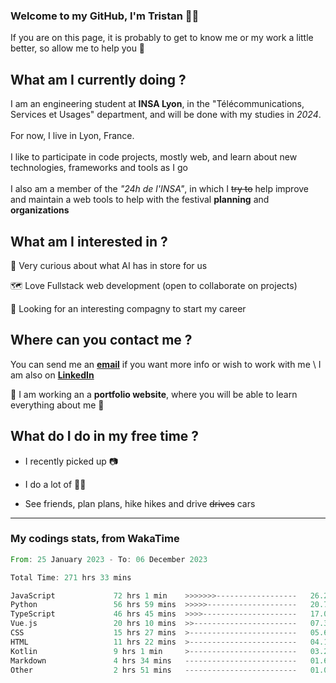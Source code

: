 ### Welcome to my GitHub, I'm Tristan 👨‍💻

If you are on this page, it is probably to get to know me or my work a little better, so allow me to help you 💁

## What am I currently doing ?

I am an engineering student at **INSA Lyon**, in the "Télécommunications, Services et Usages" department, and will be done with my studies in *2024*. \
\
For now, I live in Lyon, France. \
\
I like to participate in code projects, mostly web, and learn about new technologies, frameworks and tools as I go
\
\
I also am a member of the *"24h de l'INSA"*, in which I ~~try to~~  help improve and maintain a web tools to help with the festival **planning** and **organizations**

## What am I interested in ?
   
   🤖 Very curious about what AI has in store for us
   
   🗺️ Love Fullstack web development (open to collaborate on projects)

   🤔 Looking for an interesting compagny to start my career

## Where can you contact me ?

You can send me an **[email](mailto:tristan.dve@gmail.com)** if you want more info or wish to work with me \\
I am also on **[LinkedIn](https://www.linkedin.com/in/tristan-devin/)**

🚧 I am working an a **portfolio website**, where you will be able to learn everything about me 🚧

## What do I do in my free time ?

 - I recently picked up 📷
   
 - I do a lot of 🧗‍♂️
   
 - See friends, plan plans, hike hikes and drive ~~drives~~ cars

---
### My codings stats, from WakaTime

<!--START_SECTION:waka-->

```rust
From: 25 January 2023 - To: 06 December 2023

Total Time: 271 hrs 33 mins

JavaScript             72 hrs 1 min    >>>>>>>------------------   26.25 %
Python                 56 hrs 59 mins  >>>>>--------------------   20.77 %
TypeScript             46 hrs 45 mins  >>>>---------------------   17.04 %
Vue.js                 20 hrs 10 mins  >>-----------------------   07.35 %
CSS                    15 hrs 27 mins  >------------------------   05.64 %
HTML                   11 hrs 22 mins  >------------------------   04.15 %
Kotlin                 9 hrs 1 min     >------------------------   03.29 %
Markdown               4 hrs 34 mins   -------------------------   01.67 %
Other                  2 hrs 51 mins   -------------------------   01.04 %
```

<!--END_SECTION:waka-->
